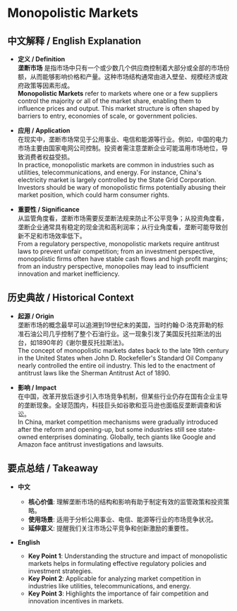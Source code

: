 # Monopolistic Markets

## 中文解释 / English Explanation

* **定义 / Definition**  
  **垄断市场** 是指市场中只有一个或少数几个供应商控制着大部分或全部的市场份额，从而能够影响价格和产量。这种市场结构通常由进入壁垒、规模经济或政府政策等因素形成。  
  **Monopolistic Markets** refer to markets where one or a few suppliers control the majority or all of the market share, enabling them to influence prices and output. This market structure is often shaped by barriers to entry, economies of scale, or government policies.

* **应用 / Application**  
  在现实中，垄断市场常见于公用事业、电信和能源等行业。例如，中国的电力市场主要由国家电网公司控制。投资者需注意垄断企业可能滥用市场地位，导致消费者权益受损。  
  In practice, monopolistic markets are common in industries such as utilities, telecommunications, and energy. For instance, China's electricity market is largely controlled by the State Grid Corporation. Investors should be wary of monopolistic firms potentially abusing their market position, which could harm consumer rights.

* **重要性 / Significance**  
  从监管角度看，垄断市场需要反垄断法规来防止不公平竞争；从投资角度看，垄断企业通常具有稳定的现金流和高利润率；从行业角度看，垄断可能导致创新不足和市场效率低下。  
  From a regulatory perspective, monopolistic markets require antitrust laws to prevent unfair competition; from an investment perspective, monopolistic firms often have stable cash flows and high profit margins; from an industry perspective, monopolies may lead to insufficient innovation and market inefficiency.

## 历史典故 / Historical Context

* **起源 / Origin**  
  垄断市场的概念最早可以追溯到19世纪末的美国，当时约翰·D·洛克菲勒的标准石油公司几乎控制了整个石油行业。这一现象引发了美国反托拉斯法的出台，如1890年的《谢尔曼反托拉斯法》。  
  The concept of monopolistic markets dates back to the late 19th century in the United States when John D. Rockefeller's Standard Oil Company nearly controlled the entire oil industry. This led to the enactment of antitrust laws like the Sherman Antitrust Act of 1890.

* **影响 / Impact**  
  在中国，改革开放后逐步引入市场竞争机制，但某些行业仍存在国有企业主导的垄断现象。全球范围内，科技巨头如谷歌和亚马逊也面临反垄断调查和诉讼。  
  In China, market competition mechanisms were gradually introduced after the reform and opening-up, but some industries still see state-owned enterprises dominating. Globally, tech giants like Google and Amazon face antitrust investigations and lawsuits.

## 要点总结 / Takeaway

* **中文**  
  - **核心价值**: 理解垄断市场的结构和影响有助于制定有效的监管政策和投资策略。
  - **使用场景**: 适用于分析公用事业、电信、能源等行业的市场竞争状况。
  - **延伸意义**: 提醒我们关注市场公平竞争和创新激励的重要性。

* **English**  
  - **Key Point 1**: Understanding the structure and impact of monopolistic markets helps in formulating effective regulatory policies and investment strategies.
  - **Key Point 2**: Applicable for analyzing market competition in industries like utilities, telecommunications, and energy.
  - **Key Point 3**: Highlights the importance of fair competition and innovation incentives in markets.